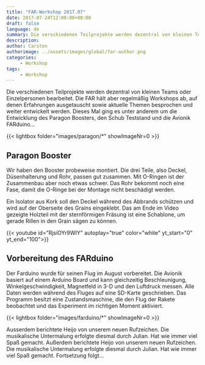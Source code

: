 ```yaml
---
title: "FAR-Workshop 2017.07"
date: 2017-07-24T12:00:00+08:00
draft: false
language: de
summary: Die verschiedenen Teilprojekte werden dezentral von kleinen Teams oder Einzelpersonen bearbeitet. Die FAR hält aber regelmäßig Workshops ab auf denen Erfahrungen ausgetauscht
description:
author: Carsten
authorimage: ../assets/images/global/far-author.png
categories: 
     - Workshop
tags: 
     - Workshop
---
```


Die verschiedenen Teilprojekte werden dezentral von kleinen Teams oder Einzelpersonen bearbeitet. Die FAR hält aber regelmäßig Workshops ab, auf denen Erfahrungen ausgetauscht sowie aktuelle Themen besprochen und weiter entwickelt werden. Dieses Mal ging es unter anderem um die Entwicklung des Paragon Boosters, den Schub Teststand und die Avionik FARduino…

{{< lightbox folder="images/paragon/*" showImageNr=0 >}}

## Paragon Booster

Wir haben den Booster probeweise montiert. Die drei Teile, also Deckel, Düsenhalterung und Rohr, passen gut zusammen. Mit O-Ringen ist der Zusammenbau aber noch etwas schwer. Das Rohr bekommt noch eine Fase, damit die O-Ringe bei der Montage nicht beschädigt werden.

Ein Isolator aus Kork soll den Deckel während des Abbrands schützen und wird auf der Oberseite des Grains eingeklebt. Das am Ende im Video gezeigte Holzteil mit der sternförmigen Fräsung ist eine Schablone, um gerade Rillen in den Grain sägen zu können.

{{< youtube id="RjsiOYr9WIY" autoplay="true" color="white" yt_start="0" yt_end="100">}}

## Vorbereitung des FARduino

Der Farduino wurde für seinen Flug im August vorbereitet. Die Avionik basiert auf einem Arduino Board und kann gleichzeitig Beschleunigung, Winkelgeschwindigkeit, Magnetfeld in 3-D und den Luftdruck messen. Alle Daten werden während des Fluges auf eine SD-Karte geschrieben. Das Programm besitzt eine Zustandsmaschine, die den Flug der Rakete beobachtet und das Experiment im richtigen Moment aktiviert.

{{< lightbox folder="images/farduino/*" showImageNr=0 >}}

Ausserdem berichtete Heijo von unserem neuen Rufzeichen.  Die musikalische Untermalung erfolgte diesmal durch Julian. Hat wie immer viel Spaß gemacht. Außerdem berichtete Heijo von unserem neuen Rufzeichen. Die musikalische Untermalung erfolgte diesmal durch Julian. Hat wie immer viel Spaß gemacht. Fortsetzung folgt...